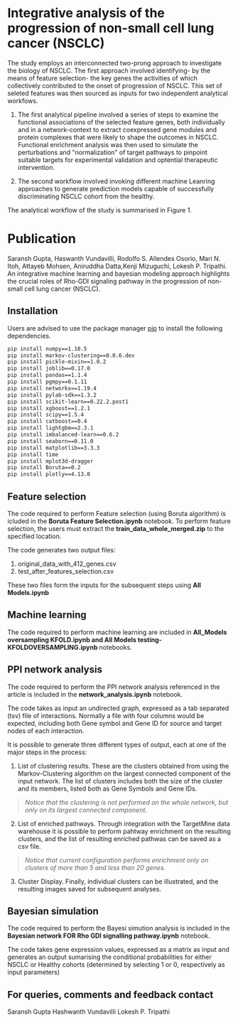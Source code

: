 # Integrative analysis of the progression of non-small cell lung cancer (NSCLC)
The study employs an interconnected two-prong approach to investigate the biology of NSCLC. The first approach involved identifying- by the means of feature selection- the key genes the activities of which collectively contributed to the onset of progression of NSCLC. This set of seleted features was then sourced as inputs for two independent analytical workfows.
    
  1. The first analytical pipeline involved a series of steps to examine the functional associations of the selected feature genes, both individually and in a network-context to extract coexpressed gene modules and protein complexes that were likely to shape the outcomes in NSCLC. Functional enrichment analysis was then used to simulate the perturbations and "normalization" of target pathways to pinpoint suitable targets for experimental validation and optential therapeutic intervention.
    
  2. The second workflow involved invoking different machine Leanring approaches to generate prediction models capable of successfully discriminating NSCLC cohort from the healthy.
    
The analytical workflow of the study is summarised in Figure 1.

# Publication
Saransh Gupta, Haswanth Vundavilli, Rodolfo S. Allendes Osorio, Mari N. Itoh, Attayeb Mohsen, Aniruddha Datta,Kenji Mizuguchi, Lokesh P. Tripathi. An integrative machine learning and bayesian modeling approach highlights the crucial roles of Rho-GDI signaling pathway in the progression of non-small cell lung cancer (NSCLC). 

## Installation

Users are advised to use the package manager [pip](https://pip.pypa.io/en/stable/) to install the following dependencies.

```bash
pip install numpy==1.18.5
pip install markov-clustering==0.0.6.dev
pip install pickle-mixin==1.0.2
pip install joblib==0.17.0
pip install pandas==1.1.4
pip install pgmpy==0.1.11
pip install networkx==1.19.4
pip install pylab-sdk==1.3.2
pip install scikit-learn==0.22.2.post1
pip install xgboost==1.2.1
pip install scipy==1.5.4
pip install catboost==0.4
pip install lightgbm==2.3.1
pip install imbalanced-learn==0.6.2
pip install seaborn==0.11.0
pip install matplotlib==3.3.3
pip install time
pip install mplot3d-dragger
pip install Boruta==0.2
pip install plotly==4.13.0
```
## Feature selection

The code required to perform Feature selection (using Boruta algorithm) is icluded in the <b>Boruta Feature Selection.ipynb</b> notebook. To perform feature selection, the users must extract the <b>train_data_whole_merged.zip</b> to the specified location.

The code generates two output files:
   1. original_data_with_412_genes.csv
   2. test_after_features_selection.csv

These two files form the inputs for the subsequent steps using <b>All Models.ipynb</b>

## Machine learning

The code required to perform machine learning are included in <b>All_Models oversampling KFOLD.ipynb and All Models testing-KFOLDOVERSAMPLING.ipynb </b> notebooks. 

## PPI network analysis

The code required to perform the PPI network analysis referenced in the article
is included in the <b>network_analysis.ipynb</b> notebook.

The code takes as input an undirected graph, expressed as a tab separated (tsv) file of interactions. Normally a file with four columns would be expected, including both Gene symbol and Gene ID for source and target nodes of each interaction.

It is possible to generate three different types of output, each at one of the major steps in the process:

  1. List of clustering results. These are the clusters obtained from using the Markov-Clustering algorithm on the largest  connected component of the input network. The list of clusters includes both the size of the cluster and its members, listed both as Gene Symbols and Gene IDs.

> *Notice that the clustering is not performed on the whole network, but only on its largest connected component.*

  2. List of enriched pathways. Through integration with the TargetMine data warehouse it is possible to perform pahtway enrichment on the resulting clusters, and the list of resulting enriched pathwas can be saved as a csv file.

> *Notice that current configuration performs enrichment only on clusters of more than 5 and less than 20 genes.*
  
  3. Cluster Display. Finally, individual clusters can be illustrated, and the resulting images saved for subsequent analyses. 


## Bayesian simulation

The code required to perform the Bayesi simution analysis is included in the <b>Bayesian network FOR Rho GDI signalling pathway.ipynb</b> notebook.

The code takes gene expression values, expressed as a matrix as input and generates an output sumarising the conditional probabilities for either NSCLC or Healthy cohorts (determined by selecting 1 or 0, respectively as input parameters)
    
## For queries, comments and feedback contact
 Saransh Gupta
 Hashwanth Vundavilli
 Lokesh P. Tripathi
